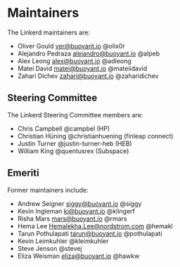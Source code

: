 # Maintainers

The Linkerd maintainers are:

* Oliver Gould <ver@buoyant.io> @olix0r
* Alejandro Pedraza <alejandro@buoyant.io> @alpeb
* Alex Leong <alex@buoyant.io> @adleong
* Matei David <matei@buoyant.io> @mateiidavid
* Zahari Dichev <zahari@buoyant.io> @zaharidichev

## Steering Committee

The Linkerd Steering Committee members are:

* Chris Campbell @campbel (HP)
* Christian Hüning @christianhuening (finleap connect)
* Justin Turner @justin-turner-heb (HEB)
* William King @quentusrex (Subspace)

## Emeriti

Former maintainers include:

* Andrew Seigner <siggy@buoyant.io> @siggy
* Kevin Ingleman <ki@buoyant.io> @klingerf
* Risha Mars <mars@buoyant.io> @rmars
* Hema Lee <Hemalekha.Lee@nordstrom.com> @hemakl
* Tarun Pothulapati <tarun@buoyant.io> @pothulapati
* Kevin Leimkuhler @kleimkuhler
* Steve Jenson @stevej
* Eliza Weisman <eliza@buoyant.io> @hawkw

<!--
# Adding a new maintainer

* Submit a PR modifying this file
* Obtain approvals per GOVERNANCE.md
* Invite maintainer to
  https://github.com/orgs/linkerd/teams/maintainers/members
* Invite maintainer to https://github.com/orgs/linkerd/people
-->
